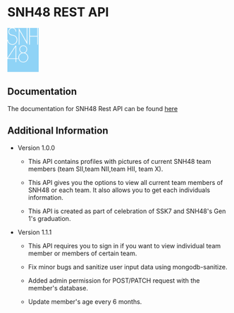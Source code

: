 <h1>SNH48 REST API</h1>
<img src="./SNH48.png" alt ="This is SNH48 logo" height="100px" />
<h2>Documentation</h2>
The documentation for SNH48 Rest API can be found <a href="https://app.swaggerhub.com/apis-docs/Duahau1/SNH48TEAM/1.1.1"> here </a> 

<h2>Additional Information</h2>

* Version 1.0.0 

  - This API contains profiles with pictures of current SNH48 team members (team SII,team NII,team HII, team X).
  
  - This API gives you the options to view all current team members of SNH48 or each team. It also allows you to get each individuals information.
  
  - This API is created as part of celebration of SSK7 and SNH48's Gen 1's graduation.
* Version 1.1.1

  - This API requires you to sign in if you want to view individual team member or members of certain team.
  
  - Fix minor bugs and sanitize user input data using mongodb-sanitize.
  
  - Added admin permission for POST/PATCH request with the member's database.
  
  - Update member's age every 6 months.
  

